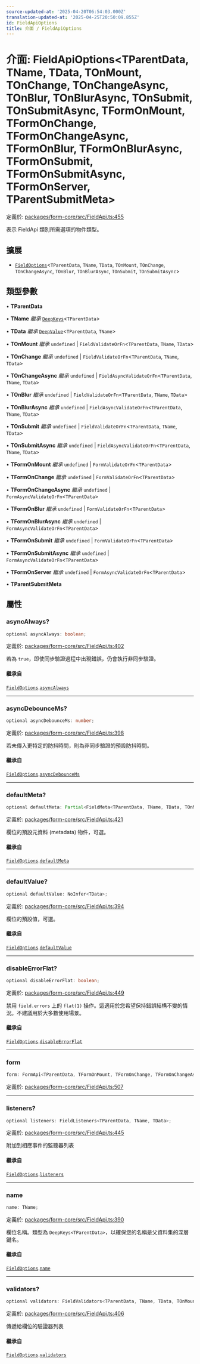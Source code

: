 ```yaml
---
source-updated-at: '2025-04-20T06:54:03.000Z'
translation-updated-at: '2025-04-25T20:50:09.855Z'
id: FieldApiOptions
title: 介面 / FieldApiOptions
---
```

<!-- 請勿編輯：此頁面由類型註解自動生成 -->

# 介面: FieldApiOptions\<TParentData, TName, TData, TOnMount, TOnChange, TOnChangeAsync, TOnBlur, TOnBlurAsync, TOnSubmit, TOnSubmitAsync, TFormOnMount, TFormOnChange, TFormOnChangeAsync, TFormOnBlur, TFormOnBlurAsync, TFormOnSubmit, TFormOnSubmitAsync, TFormOnServer, TParentSubmitMeta\>

定義於: [packages/form-core/src/FieldApi.ts:455](https://github.com/TanStack/form/blob/main/packages/form-core/src/FieldApi.ts#L455)

表示 FieldApi 類別所需選項的物件類型。

## 擴展

- [`FieldOptions`](fieldoptions.md)\<`TParentData`, `TName`, `TData`, `TOnMount`, `TOnChange`, `TOnChangeAsync`, `TOnBlur`, `TOnBlurAsync`, `TOnSubmit`, `TOnSubmitAsync`\>

## 類型參數

• **TParentData**

• **TName** *繼承* [`DeepKeys`](../type-aliases/deepkeys.md)\<`TParentData`\>

• **TData** *繼承* [`DeepValue`](../type-aliases/deepvalue.md)\<`TParentData`, `TName`\>

• **TOnMount** *繼承* `undefined` \| `FieldValidateOrFn`\<`TParentData`, `TName`, `TData`\>

• **TOnChange** *繼承* `undefined` \| `FieldValidateOrFn`\<`TParentData`, `TName`, `TData`\>

• **TOnChangeAsync** *繼承* `undefined` \| `FieldAsyncValidateOrFn`\<`TParentData`, `TName`, `TData`\>

• **TOnBlur** *繼承* `undefined` \| `FieldValidateOrFn`\<`TParentData`, `TName`, `TData`\>

• **TOnBlurAsync** *繼承* `undefined` \| `FieldAsyncValidateOrFn`\<`TParentData`, `TName`, `TData`\>

• **TOnSubmit** *繼承* `undefined` \| `FieldValidateOrFn`\<`TParentData`, `TName`, `TData`\>

• **TOnSubmitAsync** *繼承* `undefined` \| `FieldAsyncValidateOrFn`\<`TParentData`, `TName`, `TData`\>

• **TFormOnMount** *繼承* `undefined` \| `FormValidateOrFn`\<`TParentData`\>

• **TFormOnChange** *繼承* `undefined` \| `FormValidateOrFn`\<`TParentData`\>

• **TFormOnChangeAsync** *繼承* `undefined` \| `FormAsyncValidateOrFn`\<`TParentData`\>

• **TFormOnBlur** *繼承* `undefined` \| `FormValidateOrFn`\<`TParentData`\>

• **TFormOnBlurAsync** *繼承* `undefined` \| `FormAsyncValidateOrFn`\<`TParentData`\>

• **TFormOnSubmit** *繼承* `undefined` \| `FormValidateOrFn`\<`TParentData`\>

• **TFormOnSubmitAsync** *繼承* `undefined` \| `FormAsyncValidateOrFn`\<`TParentData`\>

• **TFormOnServer** *繼承* `undefined` \| `FormAsyncValidateOrFn`\<`TParentData`\>

• **TParentSubmitMeta**

## 屬性

### asyncAlways?

```ts
optional asyncAlways: boolean;
```

定義於: [packages/form-core/src/FieldApi.ts:402](https://github.com/TanStack/form/blob/main/packages/form-core/src/FieldApi.ts#L402)

若為 `true`，即使同步驗證過程中出現錯誤，仍會執行非同步驗證。

#### 繼承自

[`FieldOptions`](fieldoptions.md).[`asyncAlways`](FieldOptions.md#asyncalways)

***

### asyncDebounceMs?

```ts
optional asyncDebounceMs: number;
```

定義於: [packages/form-core/src/FieldApi.ts:398](https://github.com/TanStack/form/blob/main/packages/form-core/src/FieldApi.ts#L398)

若未傳入更特定的防抖時間，則為非同步驗證的預設防抖時間。

#### 繼承自

[`FieldOptions`](fieldoptions.md).[`asyncDebounceMs`](FieldOptions.md#asyncdebouncems)

***

### defaultMeta?

```ts
optional defaultMeta: Partial<FieldMeta<TParentData, TName, TData, TOnMount, TOnChange, TOnChangeAsync, TOnBlur, TOnBlurAsync, TOnSubmit, TOnSubmitAsync, any, any, any, any, any, any, any>>;
```

定義於: [packages/form-core/src/FieldApi.ts:421](https://github.com/TanStack/form/blob/main/packages/form-core/src/FieldApi.ts#L421)

欄位的預設元資料 (metadata) 物件，可選。

#### 繼承自

[`FieldOptions`](fieldoptions.md).[`defaultMeta`](FieldOptions.md#defaultmeta)

***

### defaultValue?

```ts
optional defaultValue: NoInfer<TData>;
```

定義於: [packages/form-core/src/FieldApi.ts:394](https://github.com/TanStack/form/blob/main/packages/form-core/src/FieldApi.ts#L394)

欄位的預設值，可選。

#### 繼承自

[`FieldOptions`](fieldoptions.md).[`defaultValue`](FieldOptions.md#defaultvalue)

***

### disableErrorFlat?

```ts
optional disableErrorFlat: boolean;
```

定義於: [packages/form-core/src/FieldApi.ts:449](https://github.com/TanStack/form/blob/main/packages/form-core/src/FieldApi.ts#L449)

禁用 `field.errors` 上的 `flat(1)` 操作。這適用於您希望保持錯誤結構不變的情況。不建議用於大多數使用場景。

#### 繼承自

[`FieldOptions`](fieldoptions.md).[`disableErrorFlat`](FieldOptions.md#disableerrorflat)

***

### form

```ts
form: FormApi<TParentData, TFormOnMount, TFormOnChange, TFormOnChangeAsync, TFormOnBlur, TFormOnBlurAsync, TFormOnSubmit, TFormOnSubmitAsync, TFormOnServer, TParentSubmitMeta>;
```

定義於: [packages/form-core/src/FieldApi.ts:507](https://github.com/TanStack/form/blob/main/packages/form-core/src/FieldApi.ts#L507)

***

### listeners?

```ts
optional listeners: FieldListeners<TParentData, TName, TData>;
```

定義於: [packages/form-core/src/FieldApi.ts:445](https://github.com/TanStack/form/blob/main/packages/form-core/src/FieldApi.ts#L445)

附加到相應事件的監聽器列表

#### 繼承自

[`FieldOptions`](fieldoptions.md).[`listeners`](FieldOptions.md#listeners)

***

### name

```ts
name: TName;
```

定義於: [packages/form-core/src/FieldApi.ts:390](https://github.com/TanStack/form/blob/main/packages/form-core/src/FieldApi.ts#L390)

欄位名稱。類型為 `DeepKeys<TParentData>`，以確保您的名稱是父資料集的深層鍵名。

#### 繼承自

[`FieldOptions`](fieldoptions.md).[`name`](FieldOptions.md#name)

***

### validators?

```ts
optional validators: FieldValidators<TParentData, TName, TData, TOnMount, TOnChange, TOnChangeAsync, TOnBlur, TOnBlurAsync, TOnSubmit, TOnSubmitAsync>;
```

定義於: [packages/form-core/src/FieldApi.ts:406](https://github.com/TanStack/form/blob/main/packages/form-core/src/FieldApi.ts#L406)

傳遞給欄位的驗證器列表

#### 繼承自

[`FieldOptions`](fieldoptions.md).[`validators`](FieldOptions.md#validators)
